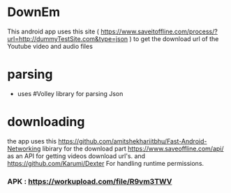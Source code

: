 # DownEm
This android app uses this site ( https://www.saveitoffline.com/process/?url=http://dummyTestSite.com&type=json )
to get the download url of the Youtube video and audio files 
# parsing 
 - uses
 #Volley library for parsing Json
# downloading 
the app uses this https://github.com/amitshekhariitbhu/Fast-Android-Networking libirary for the download part 
https://www.saveoffline.com/api/ as an API for getting videos download url's.
and https://github.com/Karumi/Dexter For handling runtime permissions.
### APK : https://workupload.com/file/R9vm3TWV

